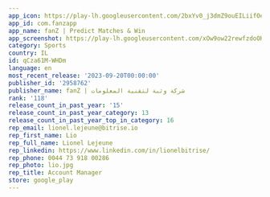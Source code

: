 ```yaml
---
app_icon: https://play-lh.googleusercontent.com/2bxYv0_j3dmZ9ouEILiifOe4-y3omi8_dtwWsxaZH7a9N4R5ihfUaFFPALYdZ8er0Hs
app_id: com.fanzapp
app_name: fanZ | Predict Matches & Win
app_screenshot: https://play-lh.googleusercontent.com/xOw9ow22rewfzdoOKKD6DGbBX--8PyydLucON_IPOy_Z-TlH_GMgV58VC42o4diowSgb
category: Sports
country: IL
id: qCza61M-WHDm
language: en
most_recent_release: '2023-09-20T00:00:00'
publisher_id: '2958762'
publisher_name: fanZ | شركة وثبة لتقنية المعلومات
rank: '118'
release_count_in_past_year: '15'
release_count_in_past_year_category: 13
release_count_in_past_year_top_in_category: 16
rep_email: lionel.lejeune@bitrise.io
rep_first_name: Lio
rep_full_name: Lionel Lejeune
rep_linkedin: https://www.linkedin.com/in/lionelbitrise/
rep_phone: 0044 73 918 00286
rep_photo: lio.jpg
rep_title: Account Manager
store: google_play
---
```

